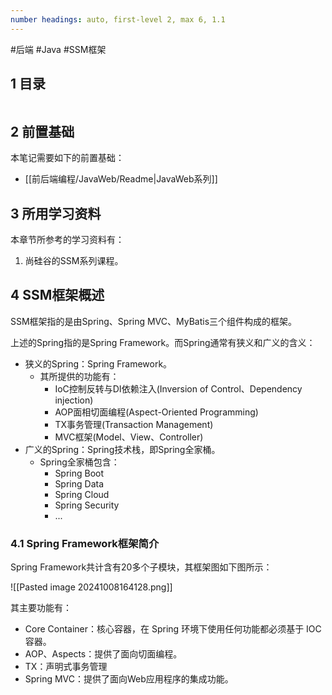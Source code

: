```yaml
---
number headings: auto, first-level 2, max 6, 1.1
---
```

#后端 #Java #SSM框架

## 1 目录

```toc
```

## 2 前置基础

本笔记需要如下的前置基础：
- [[前后端编程/JavaWeb/Readme|JavaWeb系列]]

## 3 所用学习资料

本章节所参考的学习资料有：
1. 尚硅谷的SSM系列课程。

## 4 SSM框架概述

SSM框架指的是由Spring、Spring MVC、MyBatis三个组件构成的框架。

上述的Spring指的是Spring Framework。而Spring通常有狭义和广义的含义：
- 狭义的Spring：Spring Framework。
	- 其所提供的功能有：
		- IoC控制反转与DI依赖注入(Inversion of Control、Dependency injection)
		- AOP面相切面编程(Aspect-Oriented Programming)
		- TX事务管理(Transaction Management)
		- MVC框架(Model、View、Controller)
- 广义的Spring：Spring技术栈，即Spring全家桶。
	- Spring全家桶包含：
		- Spring Boot
		- Spring Data
		- Spring Cloud
		- Spring Security
		- ...

### 4.1 Spring Framework框架简介

Spring Framework共计含有20多个子模块，其框架图如下图所示：

![[Pasted image 20241008164128.png]]

其主要功能有：
- Core Container：核心容器，在 Spring 环境下使用任何功能都必须基于 IOC 容器。
- AOP、Aspects：提供了面向切面编程。
- TX：声明式事务管理
- Spring MVC：提供了面向Web应用程序的集成功能。

